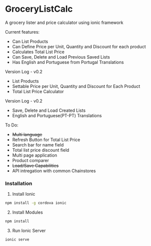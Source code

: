 # GroceryListCalc
A grocery lister and price calculator using ionic framework

Current features:
- Can List Products
- Can Define Price per Unit, Quantity and Discount for each product
- Calculates Total List Price
- Can Save, Delete and Load Previous Saved Lists
- Has English and Portuguese from Portugal Translations

Version Log -
v0.2
- List Products
- Settable Price per Unit, Quantity and Discount for Each Product
- Total List Price Calculator

Version Log -
v0.2
- Save, Delete and Load Created Lists
- English and Portuguese(PT-PT) Translations

To Do:
- ~~Multi language~~
- Refresh Button for Total List Price
- Search bar for name field
- Total list price discount field
- Multi page application
- Product comparer
- ~~Load/Save Capabilities~~
- API intregation with common Chainstores



### Installation
1. Install Ionic
```bash
npm install -g cordova ionic
```

2. Install Modules
```bash
npm install
```

3. Run Ionic Server
```bash
ionic serve
```
